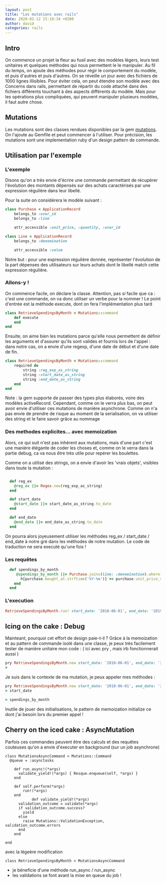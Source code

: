 ```yaml
---
layout: post
title: "Les mutations avec rails"
date: 2020-02-12 15:18:34 +0200
author: david
categories: rails
---
```



## Intro
On commence un projet la fleur au fusil avec des modèles légers, leurs test unitaires et quelques méthodes qui nous permettent le le manipuler. Au fil du temps, on ajoute des méthodes pour régir le comportement du modèle, et puis d'autres et puis d'autres. On se réveille un jour avec des fichiers de 1000 lignes illisibles. Pour éviter cela, on peut étendre son modèle avec des Concerns dans rails, permettant de répartir du code attaché dans des fichiers différents touchant à des aspects différents du modèle. Mais pour les opérations plus compliquées, qui peuvent manipuler plusieurs modèles, il faut autre chose.


## Mutations
Les mutations sont des classes rendues disponibles par la gem [mutations](https://github.com/cypriss/mutations). On l'ajoute au Gemfile et peut commencer à l'utiliser. 
Pour précision, les mutations sont une implementation ruby d'un design pattern de commande. 


## Utilisation par l'exemple
### L'exemple
Disons qu'on a très envie d'écrire une commande permettant de récupérer l'évolution des montants dépensés sur des achats caractérisés par une expression régulière dans leur libellé.

Pour la suite on considérera le modèle suivant : 
```ruby
class Purchase < ApplicationRecord
    belongs_to :user_id
    belongs_to :line 

    attr_accessible :unit_price, :quantity, :user_id
```

```ruby
class Line < ApplicationRecord
    belongs_to :denomination

    attr_accessible :value
```

Notre but : pour une expression régulière donnée, représenter l'évolution de la part dépenses des utilisateurs sur leurs achats dont le libellé match cette expression régulière. 


### Allons-y !
On commence facile, on déclare la classe. Attention, pas *si* facile que ca : c'est une commande, on va donc utiliser un verbe pour la nommer !
Le point d'entrée est la méthode execute, dont on fera l'implémentation plus tard

```ruby
class RetrieveSpendingsByMonth < Mutations::command
    def execute
    end
end
```

Ensuite, on aime bien les mutations parce qu'elle nous  permettent de définir les arguments et d'assurer qu'ils sont valides et fournis lors de l'appel : dans notre cas, on a envie d'une regexp, d'une date de début et d'une date de fin.

```ruby
class RetrieveSpendingsByMonth < Mutations::command
    required do 
        string :reg_exp_as_string
        string :start_date_as_string
        string :end_date_as_string
    end
end
```
Note : la gem supporte de passer des types plus élaborés, voire des modèles activeRecord. Cependant, comme on le verra plus bas, on peut avoir envie d'utiliser ces mutations de manière asynchrone. Comme on n'a pas envie de prendre de risque au moment de la serialisation, on va utiliser des string et le faire savoir grâce au nommage

### Des methodes explicites... avec memoization
Alors, ce qui suit n'est pas inhérent aux mutations, mais d'une part c'est une manière élégante de coder les choses et, comme on le verra dans la partie debug, ca va nous être très utile pour repérer les boulettes. 

Comme on a utilisé des strings, on a envie d'avoir les 'vrais objets', visibles dans toute la mutation :

```ruby

  def reg_ex
    @reg_ex ||= Regex.new(reg_exp_as_string)
  end

  def start_date
    @start_date ||= start_date_as_string.to_date
  end

  def end_date
    @end_date ||= end_date_as_string.to_date
  end

```
On pourra alors joyeusement utiliser les méthodes reg_ex / start_date / end_date à notre gré dans les méthodes de notre mutation. Le code de traduction ne sera executé qu'une fois !


### Les requêtes

```ruby
  def spendings_by_month
     @spendings_by_month ||= Purchase.joins(line: :denomination).where('denominations.value ~* ?', reg_ex).group(:user_id).each_with_object(Hash.new{|hh,kk| hh[kk] = Hash.new }).find_each do |purchase, h|
       h[purchase.bought_at.strftime('%Y-%m')] += purchase.unit_price_value * purchase.quantity
    end
  end
```


### L'execution 

```ruby
RetrieveSpendingsByMonth.run! start_date: '2018-06-01', end_date: '2019-06-01', reg_exp_as_string: 'GILET?JAUNE'
```



## Icing on the cake : Debug
Mainteant, pourquoi cet effort de design paie-t-il ?
Grâce à la memoization et au pattern de commande isolé dans une classe, je peux très facilement tester de manière unitaire mon code : 
( ici avec pry , mais irb fonctionnerait aussi )


```ruby
pry RetrieveSpendingsByMonth.new start_date: '2018-06-01', end_date: '2019-06-01', reg_exp_as_string: 'GILET?JAUNE'
>
```
Je suis dans le contexte de ma mutation, je peux appeler mes méthodes : 

```ruby
pry RetrieveSpendingsByMonth.new start_date: '2018-06-01', end_date: '2019-06-01', reg_exp_as_string: 'GILET?JAUNE'
> start_date

> spendings_by_month
```
Inutile de jouer des initialisations, le pattern de memoization initialize ce dont j'ai besoin lors du premier appel !






## Cherry on the iced cake : AsyncMutation

Parfois ces commandes peuvent être des calculs et des requêtes couteuses qu'on a envie d'executer en background (sur un job asynchrone)

```
class MutationsAsyncCommand < Mutations::Command
  @queue = :asynctasks

    def run_async!(*args)
      validate_yield!(*args) { Resque.enqueue(self, *args) }
    end

    def self.perform(*args)
        run!(*args)
    end
            def validate_yield!(*args)
      validation_outcome = validate(*args)
      if validation_outcome.success?
        yield
      else
        raise Mutations::ValidationException, validation_outcome.errors
      end
    end

end
```

avec la légeère modification 


```
class RetrieveSpendingsByMonth < MutationsAsyncCommand

```

- je béneficie d'une méthode run_async / run_async 
- les validations se font avant la mise en queue du job ! 